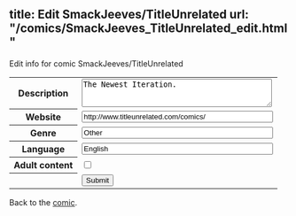 title: Edit SmackJeeves/TitleUnrelated
url: "/comics/SmackJeeves_TitleUnrelated_edit.html"
---
Edit info for comic SmackJeeves/TitleUnrelated

<form name="comic" action="http://gaepostmail.appspot.com/comic/" method="post">
<table class="comicinfo">
<tr>
<th>Description</th><td><textarea name="description" cols="40" rows="3">The Newest Iteration.</textarea></td>
</tr>
<tr>
<th>Website</th><td><input type="text" name="url" value="http://www.titleunrelated.com/comics/" size="40"/></td>
</tr>
<tr>
<th>Genre</th><td><input type="text" name="genre" value="Other" size="40"/></td>
</tr>
<tr>
<th>Language</th><td><input type="text" name="language" value="English" size="40"/></td>
</tr>
<tr>
<th>Adult content</th><td><input type="checkbox" name="adult" value="adult" /></td>
</tr>
<tr>
<th></th><td>
<input type="hidden" name="comic" value="SmackJeeves_TitleUnrelated" />
<input type="submit" name="submit" value="Submit" />
</td>
</tr>
</table>
</form>

Back to the [comic](SmackJeeves_TitleUnrelated.html).
